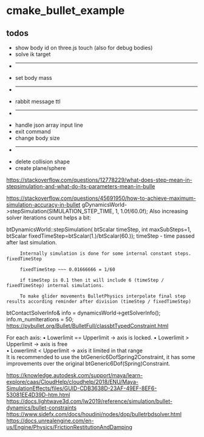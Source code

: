 # cmake_bullet_example


## todos
  * show body id on three.js touch (also for debug bodies)
  * solve ik target
  * -----
  * set body mass
  * -----
  * rabbit message ttl
  * -----
  * handle json array input line
  * exit command
  * change body size
  * -----
  * delete collision shape
  * create plane/sphere

https://stackoverflow.com/questions/12778229/what-does-step-mean-in-stepsimulation-and-what-do-its-parameters-mean-in-bulle

https://stackoverflow.com/questions/45691950/how-to-achieve-maximum-simulation-accuracy-in-bullet
gDynamicsWorld->stepSimulation(SIMULATION_STEP_TIME, 1, 1.0f/60.0f);
Also increasing solver iterations count helps a bit:

btDynamicsWorld::stepSimulation(
   btScalar timeStep,
      int maxSubSteps=1,
         btScalar fixedTimeStep=btScalar(1.)/btScalar(60.));
         timeStep - time passed after last simulation.

         Internally simulation is done for some internal constant steps. fixedTimeStep

         fixedTimeStep ~~~ 0.01666666 = 1/60

         if timeStep is 0.1 then it will include 6 (timeStep / fixedTimeStep) internal simulations.

         To make glider movements BulletPhysics interpolate final step results according reminder after division (timeStep / fixedTimeStep)


btContactSolverInfo& info = dynamicsWorld->getSolverInfo();
info.m_numIterations = 50;
https://pybullet.org/Bullet/BulletFull/classbtTypedConstraint.html



For each axis:
• Lowerlimit	==	Upperlimit	->	axis	is	locked.	
• Lowerlimit	>	Upperlimit	->	axis	is	free	
• Lowerlimit	<	Upperlimit	->	axis	it	limited	in	that	range	
It	is	recommended	to	use	the	btGeneric6DofSpring2Constraint, it	has	some	
improvements	over	the	original	btGeneric6Dof(Spring)Constraint.



https://knowledge.autodesk.com/support/maya/learn-explore/caas/CloudHelp/cloudhelp/2018/ENU/Maya-SimulationEffects/files/GUID-CDB3638D-23AF-49EF-8EF6-53081EE4D39D-htm.html
https://docs.lightwave3d.com/lw2019/reference/simulation/bullet-dynamics/bullet-constraints
https://www.sidefx.com/docs/houdini/nodes/dop/bulletrbdsolver.html
https://docs.unrealengine.com/en-us/Engine/Physics/FrictionRestitutionAndDamping



